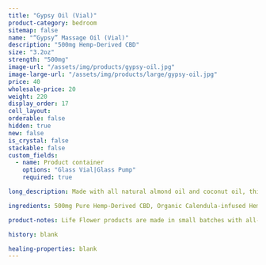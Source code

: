 ```yaml
---
title: "Gypsy Oil (Vial)"
product-category: bedroom
sitemap: false
name: "“Gypsy” Massage Oil (Vial)"
description: "500mg Hemp-Derived CBD"
size: "3.2oz"
strength: "500mg"
image-url: "/assets/img/products/gypsy-oil.jpg"
image-large-url: "/assets/img/products/large/gypsy-oil.jpg"
price: 40
wholesale-price: 20
weight: 220
display_order: 17
cell_layout:
orderable: false
hidden: true
new: false
is_crystal: false
stackable: false
custom_fields:
  - name: Product container
    options: "Glass Vial|Glass Pump"
    required: true

long_description: Made with all natural almond oil and coconut oil, this massage oil is scented with all natural aphrodisiacs to soothe and seduce the mind and spirit. This oil is perfect to use in both the bath and afterwards as a massage oil / moisturizer. Loaded with Vitamin E and all organic plant extracts to ensure complete relaxation and relief. Infused with jasmine buds, rose buds, lavender sprigs and chamomile buds. Includes a charged rose quartz.

ingredients: 500mg Pure Hemp-Derived CBD, Organic Calendula-infused Hemp Oil, Safflower Oil, Arnica Oil, Elderberry Extract, Sweet Almond Oil, Organic Herbs, Aphrodisiacal Blend of Therapeutic-grade Essential Oils, Sunflower Lecithin, Cleansed & Charged Rose Quartz.

product-notes: Life Flower products are made in small batches with all-natural and boutique ingredients. Orders are processed and shipped in 7-10 business days.

history: blank

healing-properties: blank
---
```

